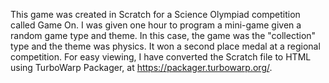 This game was created in Scratch for a Science Olympiad competition called Game On. I was given one hour to program a mini-game given a random game type and theme.
In this case, the game was the "collection" type and the theme was physics. It won a second place medal at a regional competition.
For easy viewing, I have converted the Scratch file to HTML using TurboWarp Packager, at https://packager.turbowarp.org/.
